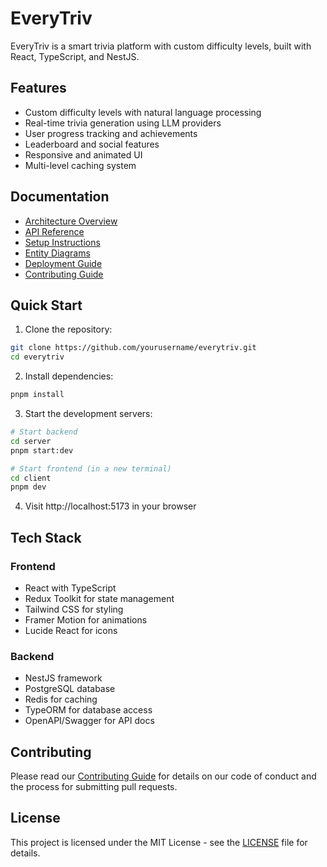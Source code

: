 # EveryTriv

EveryTriv is a smart trivia platform with custom difficulty levels, built with React, TypeScript, and NestJS.

## Features

- Custom difficulty levels with natural language processing
- Real-time trivia generation using LLM providers
- User progress tracking and achievements
- Leaderboard and social features
- Responsive and animated UI
- Multi-level caching system

## Documentation

- [Architecture Overview](docs/architecture.md)
- [API Reference](docs/api-reference.md)
- [Setup Instructions](docs/setup.md)
- [Entity Diagrams](docs/entity-diagrams.md)
- [Deployment Guide](docs/deployment.md)
- [Contributing Guide](docs/contributing.md)

## Quick Start

1. Clone the repository:
```bash
git clone https://github.com/yourusername/everytriv.git
cd everytriv
```

2. Install dependencies:
```bash
pnpm install
```

3. Start the development servers:
```bash
# Start backend
cd server
pnpm start:dev

# Start frontend (in a new terminal)
cd client
pnpm dev
```

4. Visit http://localhost:5173 in your browser

## Tech Stack

### Frontend
- React with TypeScript
- Redux Toolkit for state management
- Tailwind CSS for styling
- Framer Motion for animations
- Lucide React for icons

### Backend
- NestJS framework
- PostgreSQL database
- Redis for caching
- TypeORM for database access
- OpenAPI/Swagger for API docs

## Contributing

Please read our [Contributing Guide](docs/contributing.md) for details on our code of conduct and the process for submitting pull requests.

## License

This project is licensed under the MIT License - see the [LICENSE](LICENSE) file for details.